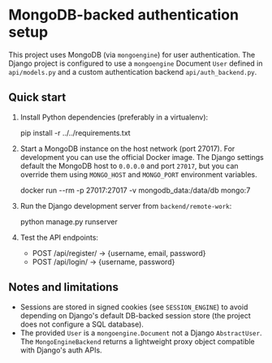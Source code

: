 MongoDB-backed authentication setup
=================================

This project uses MongoDB (via `mongoengine`) for user authentication. The Django
project is configured to use a `mongoengine` Document `User` defined in
`api/models.py` and a custom authentication backend `api/auth_backend.py`.

Quick start
-----------

1. Install Python dependencies (preferably in a virtualenv):

   pip install -r ../../requirements.txt

2. Start a MongoDB instance on the host network (port 27017). For development
   you can use the official Docker image. The Django settings default the
   MongoDB host to `0.0.0.0` and port `27017`, but you can override them using
   `MONGO_HOST` and `MONGO_PORT` environment variables.

   docker run --rm -p 27017:27017 -v mongodb_data:/data/db mongo:7

3. Run the Django development server from `backend/remote-work`:

   python manage.py runserver

4. Test the API endpoints:

   - POST /api/register/  -> {username, email, password}
   - POST /api/login/     -> {username, password}

Notes and limitations
---------------------

- Sessions are stored in signed cookies (see `SESSION_ENGINE`) to avoid
  depending on Django's default DB-backed session store (the project does not
  configure a SQL database).
- The provided `User` is a `mongoengine.Document` not a Django `AbstractUser`.
  The `MongoEngineBackend` returns a lightweight proxy object compatible with
  Django's auth APIs.
